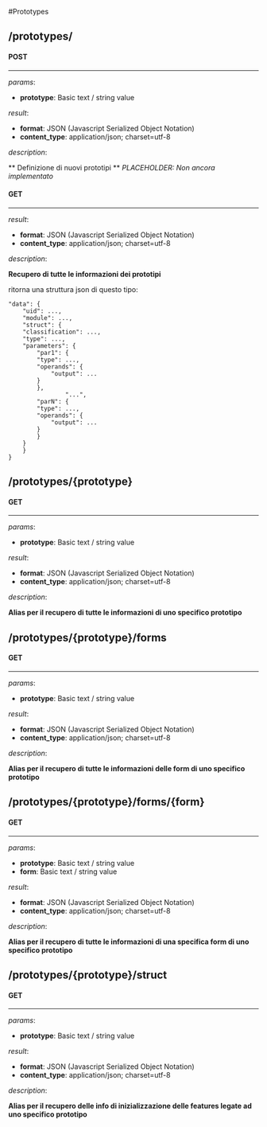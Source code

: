#Prototypes
## **/prototypes/**

#### POST
-------------
_params_:

- **prototype**: Basic text / string value

_result_:

- **format**: JSON (Javascript Serialized Object Notation)
- **content_type**: application/json; charset=utf-8

_description_:


** Definizione di nuovi prototipi **
_PLACEHOLDER: Non ancora implementato_






#### GET
-------------
_result_:

- **format**: JSON (Javascript Serialized Object Notation)
- **content_type**: application/json; charset=utf-8

_description_:


**Recupero di tutte le informazioni dei prototipi**

ritorna una struttura json di questo tipo:


	"data": {
	    "uid": ...,
	    "module": ...,
	    "struct": {
		"classification": ...,
		"type": ...,
		"parameters": {
		    "par1": {
			"type": ...,
			"operands": {
			    "output": ...
			}
		    },
                    "...",
		    "parN": {
			"type": ...,
			"operands": {
			    "output": ...
			}
		    }
		}
	    }
	}








## **/prototypes/{prototype}**

#### GET
-------------
_params_:

- **prototype**: Basic text / string value

_result_:

- **format**: JSON (Javascript Serialized Object Notation)
- **content_type**: application/json; charset=utf-8

_description_:


**Alias per il recupero di tutte le informazioni di uno specifico prototipo**







## **/prototypes/{prototype}/forms**

#### GET
-------------
_params_:

- **prototype**: Basic text / string value

_result_:

- **format**: JSON (Javascript Serialized Object Notation)
- **content_type**: application/json; charset=utf-8

_description_:


**Alias per il recupero di tutte le informazioni delle form di uno specifico prototipo**







## **/prototypes/{prototype}/forms/{form}**

#### GET
-------------
_params_:

- **prototype**: Basic text / string value
- **form**: Basic text / string value

_result_:

- **format**: JSON (Javascript Serialized Object Notation)
- **content_type**: application/json; charset=utf-8

_description_:


**Alias per il recupero di tutte le informazioni di una specifica form di uno specifico prototipo**







## **/prototypes/{prototype}/struct**

#### GET
-------------
_params_:

- **prototype**: Basic text / string value

_result_:

- **format**: JSON (Javascript Serialized Object Notation)
- **content_type**: application/json; charset=utf-8

_description_:


**Alias per il recupero delle info di inizializzazione delle features legate ad uno specifico prototipo**







